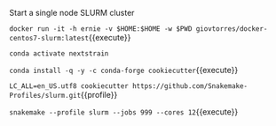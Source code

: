 Start a single node SLURM cluster

`docker run -it -h ernie -v $HOME:$HOME -w $PWD giovtorres/docker-centos7-slurm:latest`{{execute}}

`conda activate nextstrain`

`conda install -q -y -c conda-forge cookiecutter`{{execute}}

`LC_ALL=en_US.utf8 cookiecutter https://github.com/Snakemake-Profiles/slurm.git`{{profile}}

`snakemake --profile slurm --jobs 999 --cores 12`{{execute}}
